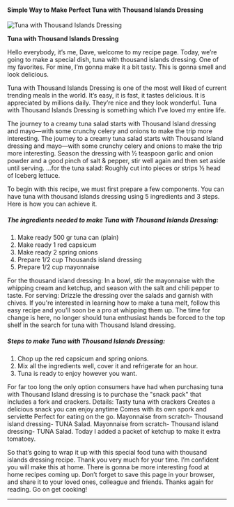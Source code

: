             

#### Simple Way to Make Perfect Tuna with Thousand Islands Dressing

![Tuna with Thousand Islands Dressing](https://img-global.cpcdn.com/recipes/f4ef6efc0bc567e2/751x532cq70/tuna-with-thousand-islands-dressing-recipe-main-photo.jpg)

**Tuna with Thousand Islands Dressing**

Hello everybody, it’s me, Dave, welcome to my recipe page. Today, we’re going to make a special dish, tuna with thousand islands dressing. One of my favorites. For mine, I’m gonna make it a bit tasty. This is gonna smell and look delicious.

Tuna with Thousand Islands Dressing is one of the most well liked of current trending meals in the world. It’s easy, it is fast, it tastes delicious. It is appreciated by millions daily. They’re nice and they look wonderful. Tuna with Thousand Islands Dressing is something which I’ve loved my entire life.

The journey to a creamy tuna salad starts with Thousand Island dressing and mayo—with some crunchy celery and onions to make the trip more interesting. The journey to a creamy tuna salad starts with Thousand Island dressing and mayo—with some crunchy celery and onions to make the trip more interesting. Season the dressing with ½ teaspoon garlic and onion powder and a good pinch of salt & pepper, stir well again and then set aside until serving. …for the tuna salad: Roughly cut into pieces or strips ½ head of Iceberg lettuce.

To begin with this recipe, we must first prepare a few components. You can have tuna with thousand islands dressing using 5 ingredients and 3 steps. Here is how you can achieve it.

##### The ingredients needed to make Tuna with Thousand Islands Dressing:

1.  Make ready 500 gr tuna can (plain)
2.  Make ready 1 red capsicum
3.  Make ready 2 spring onions
4.  Prepare 1/2 cup Thousands island dressing
5.  Prepare 1/2 cup mayonnaise

For the thousand island dressing: In a bowl, stir the mayonnaise with the whipping cream and ketchup, and season with the salt and chili pepper to taste. For serving: Drizzle the dressing over the salads and garnish with chives. If you're interested in learning how to make a tuna melt, follow this easy recipe and you'll soon be a pro at whipping them up. The time for change is here, no longer should tuna enthusiast hands be forced to the top shelf in the search for tuna with Thousand Island dressing.

##### Steps to make Tuna with Thousand Islands Dressing:

1.  Chop up the red capsicum and spring onions.
2.  Mix all the ingredients well, cover it and refrigerate for an hour.
3.  Tuna is ready to enjoy however you want.

For far too long the only option consumers have had when purchasing tuna with Thousand Island dressing is to purchase the "snack pack" that includes a fork and crackers. Details: Tasty tuna with crackers Creates a delicious snack you can enjoy anytime Comes with its own spork and serviette Perfect for eating on the go. Mayonnaise from scratch- Thousand island dressing- TUNA Salad. Mayonnaise from scratch- Thousand island dressing- TUNA Salad. Today I added a packet of ketchup to make it extra tomatoey.

So that’s going to wrap it up with this special food tuna with thousand islands dressing recipe. Thank you very much for your time. I’m confident you will make this at home. There is gonna be more interesting food at home recipes coming up. Don’t forget to save this page in your browser, and share it to your loved ones, colleague and friends. Thanks again for reading. Go on get cooking!

* * *